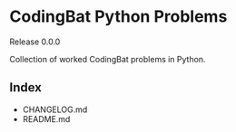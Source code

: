 # CodingBat Python Problems
Release 0.0.0

Collection of worked CodingBat problems in Python.

## Index
- CHANGELOG.md
- README.md

